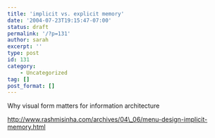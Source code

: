 ```yaml
---
title: 'implicit vs. explicit memory'
date: '2004-07-23T19:15:47-07:00'
status: draft
permalink: '/?p=131'
author: sarah
excerpt: ''
type: post
id: 131
category:
    - Uncategorized
tag: []
post_format: []
---
```

Why visual form matters for information architecture

http://www.rashmisinha.com/archives/04\_06/menu-design-implicit-memory.html